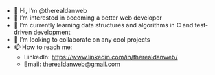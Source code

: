 - 👋 Hi, I’m @therealdanweb
- 👀 I’m interested in becoming a better web developer
- 🌱 I’m currently learning data structures and algorithms in C and test-driven development
- 💞️ I’m looking to collaborate on any cool projects
- 📫 How to reach me:
  - LinkedIn: https://www.linkedin.com/in/therealdanweb/
  - Email: therealdanweb@gmail.com
